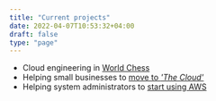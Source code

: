 ```yaml
---
title: "Current projects"
date: 2022-04-07T10:53:32+04:00
draft: false
type: "page"
---
```


* Cloud engineering in [World Chess](https://worldchess.com)
* Helping small businesses to [move to *'The Cloud'*](https://tilson.biz)
* Helping system administrators to [start using AWS](https://github.com/cloud-simply/cloud-engineering-aws)

